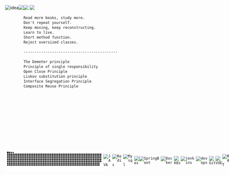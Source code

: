 

<img src="https://i.imgur.com/waxVImv.png"/>

<a href="https://www.jetbrains.com/zh-cn/idea">
<img  height="120" src="https://github.com/GEKSS5289/GEKSS5289/assets/38618059/432ee06b-ea5c-4e3f-92ae-7121233fff73" alt="idea" title="idea" align="left"/>
</a>

<img  height="120" src="https://github-readme-stats.vercel.app/api?username=GEKSS5289&show_icons=true&theme=flat"  align="left"/>
<img  height="120" src="https://streak-stats.demolab.com?user=GEKSS5289&theme=default&locale=zh_Hans&date_format=%5BY.%5Dn.j"  />


```
Read more books, study more.
Don't repeat yourself.
Keep moving, keep reconstructing.
Learn to live.
Short method function.
Reject oversized classes.

-------------------------------------------

The Demeter principle
Principle of single responsibility
Open Close Principle
Liskov substitution principle
Interface Segregation Principle
Composite Reuse Principle

```


<div style="display:flex">
  
<div style="display:flex;align-items:center;">
<img height="70"  src="https://github.com/1999AZZAR/1999AZZAR/blob/main/resources/img/grid-snake.svg" alt="snake" align="left"/>
<code><img  height="40" src="https://github.com/GEKSS5289/GEKSS5289/assets/38618059/5bd4af9c-75e5-4dca-855d-047a940a147b" alt="JAVA" title="JAVA"></code>
<code><img  height="40" src="https://github.com/GEKSS5289/GEKSS5289/assets/38618059/8d394873-8666-4bac-aeca-0ba73d88eef4" alt="Redis" title="Redis"></code>
<code><img  height="40" src="https://github.com/GEKSS5289/GEKSS5289/assets/38618059/c124d02c-e723-4096-a2fd-c859b24436ff" alt="Mysql" title="Mysql"></code>
<code><img  height="40" src="https://github.com/GEKSS5289/GEKSS5289/assets/38618059/22ab4123-6164-4b65-9a9c-ad96e3c83c58" alt="es" title="es"></code>
<code><img  height="40" src="https://github.com/GEKSS5289/GEKSS5289/assets/38618059/c76b0be7-4127-4d84-bd26-6dcdd43318f5" alt="SpringBoot" title="SpringBoot"></code>
<code><img  height="40" src="https://github.com/GEKSS5289/GEKSS5289/assets/38618059/b9d4e123-5eb0-42de-803b-ccb89b355678" alt="Docker" title="Docker"></code>
<code><img  height="40" src="https://github.com/GEKSS5289/GEKSS5289/assets/38618059/60731e5e-dfc6-47ca-87d9-cdca1bd22756" alt="K8s" title="k8s"></code>
<code><img  height="40" src="https://github.com/GEKSS5289/GEKSS5289/assets/38618059/341df2a4-6184-4aa6-9b6c-aef626dcf7aa" alt="jenkins" title="jenkins"></code>
<code><img  height="40" src="https://github.com/GEKSS5289/GEKSS5289/assets/38618059/23746ba5-68fc-4836-a98d-7991b22e20cd" alt="devops" title="devops"></code>
<code><img  height="40" src="https://github.com/GEKSS5289/GEKSS5289/assets/38618059/3783ec59-2abf-4a74-bee1-e00e3df6a216" alt="Git" title="Git"></code>
<code><img  height="40" src="https://github.com/GEKSS5289/GEKSS5289/assets/38618059/2d7cf445-9c62-4d11-af35-6ad246c2f66f" alt="VUE" title="VUE"></code>
<code><img  height="40" src="https://github.com/GEKSS5289/GEKSS5289/assets/38618059/b53368c2-936b-4b98-9683-9c95dc2f77cc" alt="REACT" title="REACT"></code>
<code><img  height="40" src="https://github.com/GEKSS5289/GEKSS5289/assets/38618059/146d92a5-ea83-4f99-9a1c-d7d74dba03b4" alt="tomcat" title="tomcat"></code>
<code><img  height="40" src="https://github.com/GEKSS5289/GEKSS5289/assets/38618059/8342fc2e-18d6-44b2-afa0-fbc6c2ef72ca" alt="LIUNX" title="Liunx" /></code>
<code><img  height="40" src="https://github.com/GEKSS5289/GEKSS5289/assets/38618059/aaa1ccad-1c97-4df3-9487-40fdf6d9168e" alt="chatgpt" title="chatgpt" /></code>
<code><img  height="40" src="https://github.com/GEKSS5289/GEKSS5289/assets/38618059/d8e971cc-f4f6-49db-bb72-6f338efbaf60" alt="mybatis" title="mybatis" /></code>
<code><img  height="40" src="https://github.com/GEKSS5289/GEKSS5289/assets/38618059/3bbbd7d4-f109-4fd7-ace3-b245de0ee746" alt="npm" title="npm" /></code>
<code><img  height="40" src="https://github.com/GEKSS5289/GEKSS5289/assets/38618059/5010468d-71b9-4246-aed9-a7b1e91384fe" alt="ts" title="ts" /></code>
<code><img  height="40" src="https://github.com/GEKSS5289/GEKSS5289/assets/38618059/7e94d048-dee3-4df8-9da2-bc3861b05333" alt="js" title="js" /></code>
<code><img  height="40" src="https://github.com/GEKSS5289/GEKSS5289/assets/38618059/271e63f6-ac9f-49cb-a4c6-e2bc663f3337" alt="ansible" title="ansible" /></code>
<code><img  height="40" src="https://github.com/GEKSS5289/GEKSS5289/assets/38618059/e2b3d1c9-c692-429d-a300-4c4903f3f739" alt="gitlab" title="gitlab" /></code>
<code><img  height="40" src="https://github.com/GEKSS5289/GEKSS5289/assets/38618059/18ae3fd3-0e12-451d-81c5-d6b6589f35aa" alt="html5" title="html5" /></code>
<code><img  height="40" src="https://github.com/GEKSS5289/GEKSS5289/assets/38618059/6a159d9b-20e6-41b5-bcd0-7a9d54bd9ce9" alt="vite" title="vite" /></code>
<code><img  height="40" src="https://github.com/GEKSS5289/GEKSS5289/assets/38618059/45917c23-2684-491d-9e50-1f075afd6850" alt="centos" title="centos" /></code>


</div>


<br>


<a href="https://github.com/CyberGlint">
<img  height="110"  src="https://avatars.githubusercontent.com/u/154297633?s=400&u=a01b24dc530891c00dede998ebb2edd2265ba394&v=4"  alt="cyberglint" title="cyberglint" align="left"/>
</a>


```
-------CyberGlint-Organizations-------
- author:shushun
- url:https://github.com/CyberGlint
- manifesto:For free programming, for free life.
```










